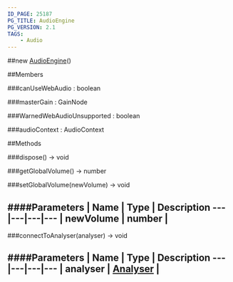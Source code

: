 ```yaml
---
ID_PAGE: 25187
PG_TITLE: AudioEngine
PG_VERSION: 2.1
TAGS:
    - Audio
---
```

##new [AudioEngine](/classes/AudioEngine)()








##Members

###canUseWebAudio : boolean






###masterGain : GainNode









###WarnedWebAudioUnsupported : boolean







###audioContext : AudioContext








##Methods

###dispose() &rarr; void




###getGlobalVolume() &rarr; number






###setGlobalVolume(newVolume) &rarr; void



####Parameters
 | Name | Type | Description
---|---|---|---
 | newVolume | number | 
---

###connectToAnalyser(analyser) &rarr; void

####Parameters
 | Name | Type | Description
---|---|---|---
 | analyser | [Analyser](/classes/Analyser) | 
---

